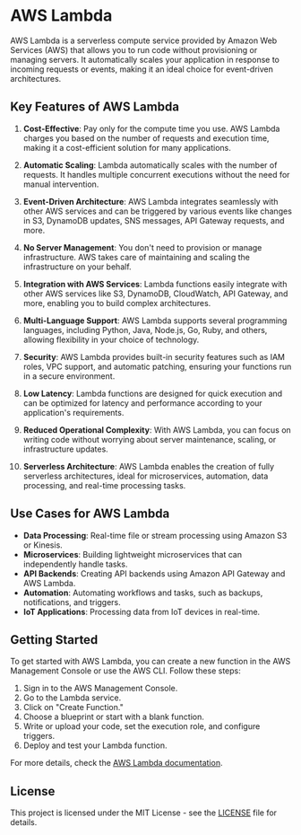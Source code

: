 # AWS Lambda

AWS Lambda is a serverless compute service provided by Amazon Web Services (AWS) that allows you to run code without provisioning or managing servers. It automatically scales your application in response to incoming requests or events, making it an ideal choice for event-driven architectures.

## Key Features of AWS Lambda

1. **Cost-Effective**: Pay only for the compute time you use. AWS Lambda charges you based on the number of requests and execution time, making it a cost-efficient solution for many applications.

2. **Automatic Scaling**: Lambda automatically scales with the number of requests. It handles multiple concurrent executions without the need for manual intervention.

3. **Event-Driven Architecture**: AWS Lambda integrates seamlessly with other AWS services and can be triggered by various events like changes in S3, DynamoDB updates, SNS messages, API Gateway requests, and more.

4. **No Server Management**: You don't need to provision or manage infrastructure. AWS takes care of maintaining and scaling the infrastructure on your behalf.

5. **Integration with AWS Services**: Lambda functions easily integrate with other AWS services like S3, DynamoDB, CloudWatch, API Gateway, and more, enabling you to build complex architectures.

6. **Multi-Language Support**: AWS Lambda supports several programming languages, including Python, Java, Node.js, Go, Ruby, and others, allowing flexibility in your choice of technology.

7. **Security**: AWS Lambda provides built-in security features such as IAM roles, VPC support, and automatic patching, ensuring your functions run in a secure environment.

8. **Low Latency**: Lambda functions are designed for quick execution and can be optimized for latency and performance according to your application's requirements.

9. **Reduced Operational Complexity**: With AWS Lambda, you can focus on writing code without worrying about server maintenance, scaling, or infrastructure updates.

10. **Serverless Architecture**: AWS Lambda enables the creation of fully serverless architectures, ideal for microservices, automation, data processing, and real-time processing tasks.

## Use Cases for AWS Lambda

- **Data Processing**: Real-time file or stream processing using Amazon S3 or Kinesis.
- **Microservices**: Building lightweight microservices that can independently handle tasks.
- **API Backends**: Creating API backends using Amazon API Gateway and AWS Lambda.
- **Automation**: Automating workflows and tasks, such as backups, notifications, and triggers.
- **IoT Applications**: Processing data from IoT devices in real-time.

## Getting Started

To get started with AWS Lambda, you can create a new function in the AWS Management Console or use the AWS CLI. Follow these steps:

1. Sign in to the AWS Management Console.
2. Go to the Lambda service.
3. Click on "Create Function."
4. Choose a blueprint or start with a blank function.
5. Write or upload your code, set the execution role, and configure triggers.
6. Deploy and test your Lambda function.

For more details, check the [AWS Lambda documentation](https://docs.aws.amazon.com/lambda/latest/dg/welcome.html).

## License

This project is licensed under the MIT License - see the [LICENSE](LICENSE) file for details.
